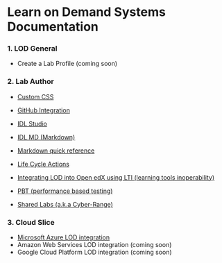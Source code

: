 # Learn on Demand Systems Documentation


### 1. LOD General 
- Create a Lab Profile (coming soon)

### 2. Lab Author 


- [Custom CSS](../../../dillonreese/lod-docs/blob/integrated-documentation/custom-css-guide.md)
- [GitHub Integration](../../guides/blob/master/github-integration/github-integration.md "Learn on Demand Systems GitHub Integration Guide")

- [IDL Studio](../../guides/blob/master/idl/idlv3.md "Learn on Demand Systems Integrated Digital Lab Authoring Guide")
- [IDL MD (Markdown)](../../guides/blob/master/idl2/markdown-user-guide.md "Markdown User Guide")
- [Markdown quick reference](../../guides/blob/master/idl2/idl2-quick-reference-guide.md "Markdown quick reference")
- [Life Cycle Actions](../../guides/blob/master/lca/life-cycle-actions-guide.md "Life Cycle Actions Guide")
- [Integrating LOD into Open edX using LTI (learning tools inoperability)](../../guides/blob/master/lti/lod-lti.md "Embedding Lab on Demand content into edX courses")
- [PBT (performance based testing)](../../guides/blob/master/pbt/lodpbtguide.md "Learn on Demand Systems Performance Based Testing Guide")
- [Shared Labs (a.k.a Cyber-Range)](../../guides/blob/master/sl/sharedlabs.md "Shared Labs")

### 3. Cloud Slice  

- [Microsoft Azure LOD integration](../../guides/blob/master/cloud-slice/cloud-slice.md "Microsoft Azure Cloud Slice Guide")
- Amazon Web Services LOD integration (coming soon)
- Google Cloud Platform LOD integration (coming soon)


### 






